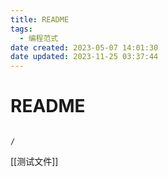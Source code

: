 ```yaml
---
title: README
tags:
  - 编程范式
date created: 2023-05-07 14:01:30
date updated: 2023-11-25 03:37:44
---
```


# README

```ActivityHistory

/

```

[[测试文件]]


